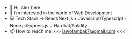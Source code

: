 - 👋 Hi, Alex here
- 👀 I’m interested in the world of Web Development
- 💻 Tech Stack → React/Next.js + Javascript/Typescript + Node.js/Express.js + Hardhat/Solidity 
- 📫 How to reach me >>> lawofambak7@gmail.com <<<

<!---
lawofambak/lawofambak is a ✨ special ✨ repository because its `README.md` (this file) appears on your GitHub profile.
You can click the Preview link to take a look at your changes.
--->
